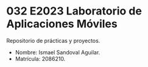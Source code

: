 # 032 E2023 Laboratorio de Aplicaciones Móviles

Repositorio de prácticas y proyectos.

- Nombre: Ismael Sandoval Aguilar.
- Matrícula: 2086210.

